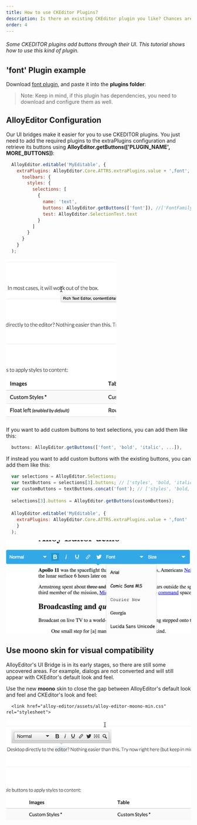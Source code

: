 ```yaml
---
title: How to use CKEditor Plugins?
description: Is there an existing CKEditor plugin you like? Chances are you will be able to use it with AlloyEditor as well!
order: 4
---
```


###### Some CKEDITOR plugins add buttons through their UI. This tutorial shows how to use this kind of plugin.

<article id="article1">

## 'font' Plugin example

<span class="code-header">Download <a alt="font plugin" href="http://ckeditor.com/addon/font">font plugin</a>, and paste it into the <strong>plugins folder</strong>:
</span>

> Note: Keep in mind, if this plugin has dependencies, you need to download and configure them as well.

</article>

<article id="article2">

## AlloyEditor Configuration

Our UI bridges make it easier for you to use CKEDITOR plugins. You just need to add the required plugins to the extraPlugins configuration and retrieve its buttons using <strong>AlloyEditor.getButtons(['PLUGIN_NAME', MORE_BUTTONS])</strong>:

```javascript
  AlloyEditor.editable('MyEditable', {
    extraPlugins: AlloyEditor.Core.ATTRS.extraPlugins.value + ',font',
      toolbars: {
        styles: {
          selections: [
            {
              name: 'text',
              buttons: AlloyEditor.getButtons(['font']), //['FontFamily', 'FontSize']
              test: AlloyEditor.SelectionTest.text
            }
          ]
        }
      }
    }
  );
```

<div class="thumbnail">
  <img class="img img-polaroid" src="/images/guides/ckeditor_plugins.gif"/>
</div>

If you want to add custom buttons to text selections, you can add them like this:

```javascript
  buttons: AlloyEditor.getButtons(['font', 'bold', 'italic', ...]),
```

If instead you want to add custom buttons with the existing buttons, you can add them like this:

```javascript
  var selections = AlloyEditor.Selections;
  var textButtons = selections[3].buttons; // ['styles', 'bold, 'italic', 'underline', 'link', twitter']
  var customButtons = textButtons.concat('font'); // ['styles', 'bold, 'italic', 'underline', 'link', twitter', 'FontFamily', 'FontSize']

  selections[3].buttons = AlloyEditor.getButtons(customButtons);

  AlloyEditor.editable('MyEditable', {
    extraPlugins: AlloyEditor.Core.ATTRS.extraPlugins.value + ',font'
    }
  );
```

<div class="thumbnail">
  <img class="img img-polaroid" src="/images/guides/ckeditor_ui_richcombo.png"/>
</div>

</article>

<article id="article3">

## Use moono skin for visual compatibility

AlloyEditor's UI Bridge is in its early stages, so there are still some uncovered areas. For example, dialogs are not converted and will still appear with CKEditor's default look and feel.

Use the new <strong>moono</strong> skin to close the gap between AlloyEditor's default look and feel and CKEditor's look and feel:

```text/html
  <link href="alloy-editor/assets/alloy-editor-moono-min.css" rel="stylesheet">
```

<div class="thumbnail">
  <img class="img img-polaroid" src="/images/guides/ckeditor_moono.gif"/>
</div>

</article>